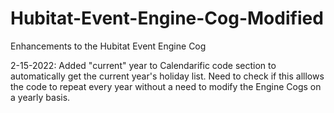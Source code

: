 # Hubitat-Event-Engine-Cog-Modified
Enhancements to the Hubitat Event Engine Cog

2-15-2022:  Added "current" year to Calendarific code section to automatically get the current year's holiday list. Need to check if this alllows the code to repeat every year without a need to modify the Engine Cogs on a yearly basis.
